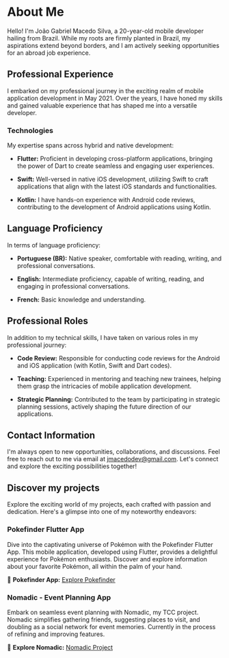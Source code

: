 # About Me

Hello! I'm João Gabriel Macedo Silva, a 20-year-old mobile developer hailing from Brazil. While my roots are firmly planted in Brazil, my aspirations extend beyond borders, and I am actively seeking opportunities for an abroad job experience.

## Professional Experience

I embarked on my professional journey in the exciting realm of mobile application development in May 2021. Over the years, I have honed my skills and gained valuable experience that has shaped me into a versatile developer.

### Technologies

My expertise spans across hybrid and native development:

- **Flutter:** Proficient in developing cross-platform applications, bringing the power of Dart to create seamless and engaging user experiences.
  
- **Swift:** Well-versed in native iOS development, utilizing Swift to craft applications that align with the latest iOS standards and functionalities.

- **Kotlin:** I have hands-on experience with Android code reviews, contributing to the development of Android applications using Kotlin.

## Language Proficiency

In terms of language proficiency:

- **Portuguese (BR):** Native speaker, comfortable with reading, writing, and professional conversations.

- **English:** Intermediate proficiency, capable of writing, reading, and engaging in professional conversations.

- **French:** Basic knowledge and understanding.

## Professional Roles

In addition to my technical skills, I have taken on various roles in my professional journey:

- **Code Review:** Responsible for conducting code reviews for the Android and iOS application (with Kotlin, Swift and Dart codes).

- **Teaching:** Experienced in mentoring and teaching new trainees, helping them grasp the intricacies of mobile application development.

- **Strategic Planning:** Contributed to the team by participating in strategic planning sessions, actively shaping the future direction of our applications.

## Contact Information

I'm always open to new opportunities, collaborations, and discussions. Feel free to reach out to me via email at [jmacedodev@gmail.com](mailto:jmacedodev@gmail.com). Let's connect and explore the exciting possibilities together!

## Discover my projects

Explore the exciting world of my projects, each crafted with passion and dedication. Here's a glimpse into one of my noteworthy endeavors:

### Pokefinder Flutter App

Dive into the captivating universe of Pokémon with the Pokefinder Flutter App. This mobile application, developed using Flutter, provides a delightful experience for Pokémon enthusiasts. Discover and explore information about your favorite Pokémon, all within the palm of your hand.

📱 **Pokefinder App:** [Explore Pokefinder](https://github.com/JGabrielMacedo/pokefinder)

### Nomadic - Event Planning App

Embark on seamless event planning with Nomadic, my TCC project. Nomadic simplifies gathering friends, suggesting places to visit, and doubling as a social network for event memories. Currently in the process of refining and improving features.

📱 **Explore Nomadic:** [Nomadic Project](https://github.com/YourUsername/Nomadic)
